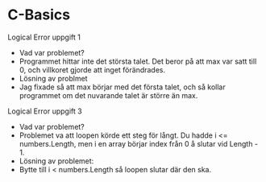 # C-Basics

Logical Error uppgift 1
  - Vad var problemet?
  - Programmet hittar inte det största talet. Det beror på att max var satt till 0, och villkoret gjorde att inget förändrades.
  - Lösning av problmet
  - Jag fixade så att max börjar med det första talet, och så kollar programmet om det nuvarande talet är större än max.

Logical Error uppgift 3
  - Vad var problemet?
  - Problemet va att loopen körde ett steg för långt. Du hadde i <= numbers.Length, men i en array börjar index från 0 å slutar vid Length - 1.
  - Lösning av problemet:
  - Bytte till i < numbers.Length så loopen slutar där den ska.


